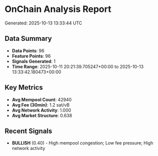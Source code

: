 # OnChain Analysis Report
Generated: 2025-10-13 13:33:44 UTC

## Data Summary
- **Data Points**: 96
- **Feature Points**: 96
- **Signals Generated**: 1
- **Time Range**: 2025-10-11 20:21:39.705247+00:00 to 2025-10-13 13:33:42.180473+00:00

## Key Metrics
- **Avg Mempool Count**: 42940
- **Avg Fee (30min)**: 1.2 sat/vB
- **Avg Network Activity**: 1.000
- **Avg Market Structure**: 0.638

## Recent Signals
- **BULLISH** (0.40) - High mempool congestion; Low fee pressure; High network activity
